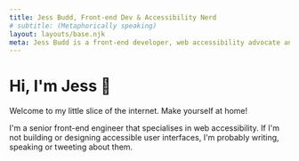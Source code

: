 ```yaml
---
title: Jess Budd, Front-end Dev & Accessibility Nerd
# subtitle: (Metaphorically speaking)
layout: layouts/base.njk
meta: Jess Budd is a front-end developer, web accessibility advocate and tech speaker based in Perth, Australia.
---
```



# Hi, I'm&nbsp;Jess :wave:

Welcome to my little slice of the internet. Make yourself at home!

I'm a senior front-end engineer that specialises in web accessibility. If I'm not building or designing accessible user interfaces, I'm probably writing, speaking or tweeting about them.
